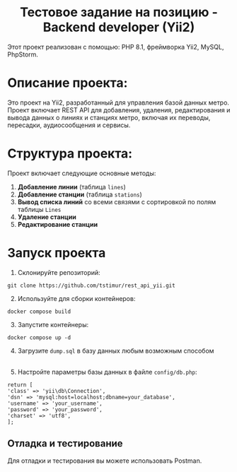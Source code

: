 <h1 style="text-align: center;">Тестовое задание на позицию - Backend developer (Yii2)</h1>

Этот проект реализован с помощью: PHP 8.1, фреймворка Yii2, MySQL, PhpStorm.

<h1>Описание проекта:</h1>
Это проект на Yii2, разработанный для управления базой данных метро. Проект включает REST API для добавления, удаления, редактирования и вывода данных о линиях и станциях метро, включая их переводы, пересадки, аудиосообщения и сервисы.

<h1>Структура проекта:<br></h1>
Проект включает следующие основные методы:

1. **Добавление линии** (таблица `lines`)
2. **Добавление станции** (таблица `stations`)
3. **Вывод списка линий** со всеми связями c сортировкой по полям таблицы `Lines`
4. **Удаление станции**
5. **Редактирование станции**

<h1>Запуск проекта</h1>

1. Склонируйте репозиторий:
```angular2html
git clone https://github.com/tstimur/rest_api_yii.git
```
2. Используйте для сборки контейнеров:
```angular2html
docker compose build
```
3. Запустите контейнеры:
```
docker compose up -d
```
4. Загрузите `dump.sql` в базу данных любым возможным способом<br>
   <br>

5. Настройте параметры базы данных в файле `config/db.php`:

```
return [
'class' => 'yii\db\Connection',
'dsn' => 'mysql:host=localhost;dbname=your_database',
'username' => 'your_username',
'password' => 'your_password',
'charset' => 'utf8',
];
```

<h2>Отладка и тестирование</h2>
Для отладки и тестирования вы можете использовать Postman.